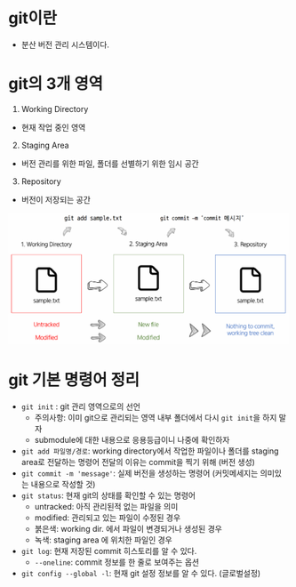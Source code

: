 # git이란
* 분산 버전 관리 시스템이다.

# git의 3개 영역
1. Working Directory
* 현재 작업 중인 영역
2. Staging Area
* 버전 관리를 위한 파일, 폴더를 선별하기 위한 임시 공간
3. Repository
* 버전이 저장되는 공간

![git_basic](./asset/git_areas.png)

# git 기본 명령어 정리
* `git init` : git 관리 영역으로의 선언
    * 주의사항: 이미 git으로 관리되는 영역 내부 폴더에서 다시 `git init`을 하지 말자
    * submodule에 대한 내용으로 응용등급이니 나중에 확인하자 
* `git add 파일명/경로`: working directory에서 작업한 파일이나 폴더를 staging area로 전달하는 명령어
전달의 이유는 commit을 찍기 위해 (버전 생성)
* `git commit -m 'message'`: 실제 버전을 생성하는 명령어 (커밋메세지는 의미있는 내용으로 작성할 것)
* `git status`: 현재 git의 상태를 확인할 수 있는 명령어
    * untracked: 아직 관리된적 없는 파일을 의미
    * modified: 관리되고 있는 파일이 수정된 경우
    * 붉은색: working dir. 에서 파일이 변경되거나 생성된 경우
    * 녹색: staging area 에 위치한 파일인 경우
* `git log`: 현재 저장된 commit 히스토리를 알 수 있다.
    * `--oneline`: commit 정보를 한 줄로 보여주는 옵션
* `git config --global -l`: 현재 git 설정 정보를 알 수 있다. (글로벌설정)
 

